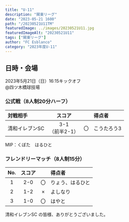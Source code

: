 ```yaml
---
title: "U-11"
description: "関東リーグ"
date: "2023-05-21 1600"
path: "/20230521U11TM"
featuredImage: ../images/20230521U11.jpg
featuredImageAlt: "20230521U11"
tags: ["関東リーグ"]
author: "FC Esblanco"
category: "2023年度U-11"
---
```


## 日時・会場

2023年5月21日（日）16:15キックオフ<br>
@四ツ木橋球技場


### 公式戦（8人制20分ハーフ）　

| 対戦相手| スコア |   | 得点者  |
|:----|:------:|:-:|:--------|
| 清和イレブンSC| 3-1<br>（前半2-1） | 〇 |こうたろう3|

MIP：くぼた　はるひと <br>


### フレンドリーマッチ（8人制15分）　

| No.| スコア |   | 得点者  |
|:--:|:------:|:-:|:--------|
| 1  | 2-0 | 〇 |りょう、はるひと|
| 2  | 1-2 | × |よしなり|
| 3  | 1-0 | 〇 |はやと|


清和イレブンSC の皆様、ありがとうございました。
